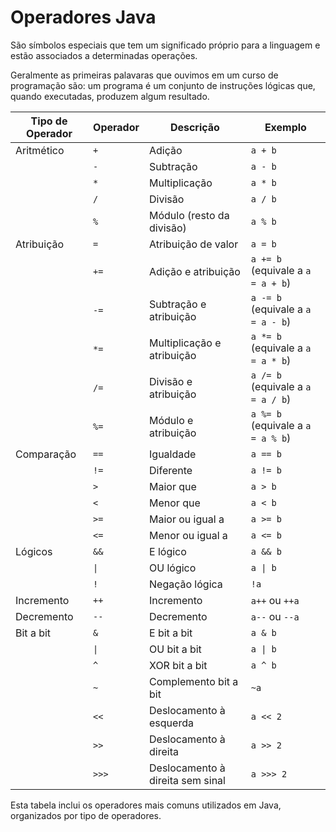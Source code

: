 # Operadores Java
 
São símbolos especiais que tem um significado próprio para a linguagem e estão associados a determinadas operações.

Geralmente as primeiras palavaras que ouvimos em um curso de programação são: um programa é um conjunto de instruções lógicas que, quando executadas, produzem algum resultado.

| Tipo de Operador | Operador     | Descrição                                     | Exemplo               |
|------------------|--------------|-----------------------------------------------|-----------------------|
| Aritmético       | `+`          | Adição                                        | `a + b`               |
|                  | `-`          | Subtração                                     | `a - b`               |
|                  | `*`          | Multiplicação                                 | `a * b`               |
|                  | `/`          | Divisão                                       | `a / b`               |
|                  | `%`          | Módulo (resto da divisão)                     | `a % b`               |
| Atribuição       | `=`          | Atribuição de valor                           | `a = b`               |
|                  | `+=`         | Adição e atribuição                           | `a += b` (equivale a `a = a + b`) |
|                  | `-=`         | Subtração e atribuição                        | `a -= b` (equivale a `a = a - b`) |
|                  | `*=`         | Multiplicação e atribuição                    | `a *= b` (equivale a `a = a * b`) |
|                  | `/=`         | Divisão e atribuição                          | `a /= b` (equivale a `a = a / b`) |
|                  | `%=`         | Módulo e atribuição                           | `a %= b` (equivale a `a = a % b`) |
| Comparação       | `==`         | Igualdade                                     | `a == b`              |
|                  | `!=`         | Diferente                                     | `a != b`              |
|                  | `>`          | Maior que                                     | `a > b`               |
|                  | `<`          | Menor que                                     | `a < b`               |
|                  | `>=`         | Maior ou igual a                              | `a >= b`              |
|                  | `<=`         | Menor ou igual a                              | `a <= b`              |
| Lógicos          | `&&`         | E lógico                                      | `a && b`              |
|                  | `\|`         | OU lógico                                     | `a \| b`              |
|                  | `!`          | Negação lógica                                | `!a`                  |
| Incremento       | `++`         | Incremento                                    | `a++` ou `++a`        |
| Decremento       | `--`         | Decremento                                    | `a--` ou `--a`        |
| Bit a bit        | `&`          | E bit a bit                                   | `a & b`               |
|                  | `\|`          | OU bit a bit                                  | `a \| b`              |
|                  | `^`          | XOR bit a bit                                 | `a ^ b`               |
|                  | `~`          | Complemento bit a bit                         | `~a`                  |
|                  | `<<`         | Deslocamento à esquerda                       | `a << 2`              |
|                  | `>>`         | Deslocamento à direita                        | `a >> 2`              |
|                  | `>>>`        | Deslocamento à direita sem sinal              | `a >>> 2`             |



Esta tabela inclui os operadores mais comuns utilizados em Java, organizados por tipo de operadores.


